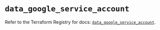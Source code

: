 # `data_google_service_account`

Refer to the Terraform Registry for docs: [`data_google_service_account`](https://registry.terraform.io/providers/hashicorp/google-beta/5.15.0/docs/data-sources/google_service_account).
